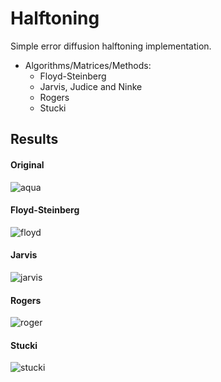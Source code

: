 # Halftoning

Simple error diffusion halftoning implementation.
* Algorithms/Matrices/Methods:
  * Floyd-Steinberg
  * Jarvis, Judice and Ninke
  * Rogers
  * Stucki

## Results
#### Original
![aqua](https://user-images.githubusercontent.com/22036337/64483189-7f44d480-d1d4-11e9-84cd-bc2c44af05ee.jpg)

#### Floyd-Steinberg
![floyd](https://user-images.githubusercontent.com/22036337/64483122-d7c7a200-d1d3-11e9-8924-1ce5c5246aea.jpg)

#### Jarvis
![jarvis](https://user-images.githubusercontent.com/22036337/64483151-12313f00-d1d4-11e9-8409-12dac157ba2d.jpg)

#### Rogers
![roger](https://user-images.githubusercontent.com/22036337/64483157-2117f180-d1d4-11e9-82d2-1f661161be42.jpg)

#### Stucki
![stucki](https://user-images.githubusercontent.com/22036337/64483162-2aa15980-d1d4-11e9-9f98-4f929e1ff5e2.jpg)
